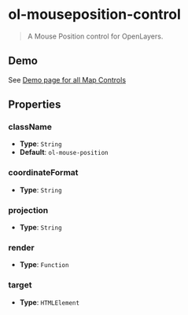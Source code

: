 # ol-mouseposition-control

> A Mouse Position control for OpenLayers.

## Demo

See [Demo page for all Map Controls](../index.md)

## Properties

### className

- **Type**: `String`
- **Default**: `ol-mouse-position`

### coordinateFormat

- **Type**: `String`

### projection

- **Type**: `String`

### render

- **Type**: `Function`

### target

- **Type**: `HTMLElement`
